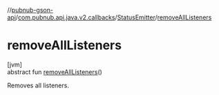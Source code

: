 //[pubnub-gson-api](../../../index.md)/[com.pubnub.api.java.v2.callbacks](../index.md)/[StatusEmitter](index.md)/[removeAllListeners](remove-all-listeners.md)

# removeAllListeners

[jvm]\
abstract fun [removeAllListeners](remove-all-listeners.md)()

Removes all listeners.
